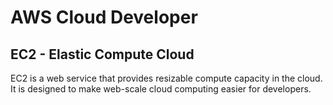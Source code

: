 # AWS Cloud Developer

## EC2 - Elastic Compute Cloud

EC2 is a web service that provides resizable compute capacity in the cloud. It is designed to make web-scale cloud computing easier for developers.

